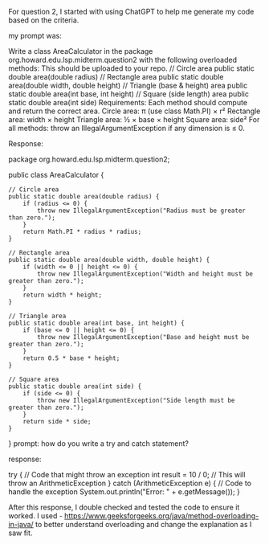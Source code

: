 For question 2, I started with using ChatGPT to help me generate my code based on the criteria. 

my prompt was: 

Write a class AreaCalculator in the package org.howard.edu.lsp.midterm.question2 with the following overloaded methods: This should be uploaded to your repo. // Circle area public static double area(double radius) // Rectangle area public static double area(double width, double height) // Triangle (base & height) area public static double area(int base, int height) // Square (side length) area public static double area(int side) Requirements: Each method should compute and return the correct area. Circle area: π (use class Math.PI) × r² Rectangle area: width × height Triangle area: ½ × base × height Square area: side² For all methods: throw an IllegalArgumentException if any dimension is ≤ 0. 

Response:

package org.howard.edu.lsp.midterm.question2;

public class AreaCalculator {

    // Circle area
    public static double area(double radius) {
        if (radius <= 0) {
            throw new IllegalArgumentException("Radius must be greater than zero.");
        }
        return Math.PI * radius * radius;
    }

    // Rectangle area
    public static double area(double width, double height) {
        if (width <= 0 || height <= 0) {
            throw new IllegalArgumentException("Width and height must be greater than zero.");
        }
        return width * height;
    }

    // Triangle area
    public static double area(int base, int height) {
        if (base <= 0 || height <= 0) {
            throw new IllegalArgumentException("Base and height must be greater than zero.");
        }
        return 0.5 * base * height;
    }

    // Square area
    public static double area(int side) {
        if (side <= 0) {
            throw new IllegalArgumentException("Side length must be greater than zero.");
        }
        return side * side;
    }
}
prompt: how do you write a try and catch statement?

response: 

try {
    // Code that might throw an exception
    int result = 10 / 0; // This will throw an ArithmeticException
} catch (ArithmeticException e) {
    // Code to handle the exception
    System.out.println("Error: " + e.getMessage());
}


After this response, I double checked and tested the code to ensure it worked. I used - https://www.geeksforgeeks.org/java/method-overloading-in-java/ to better understand overloading and change the explanation as I saw fit.   


